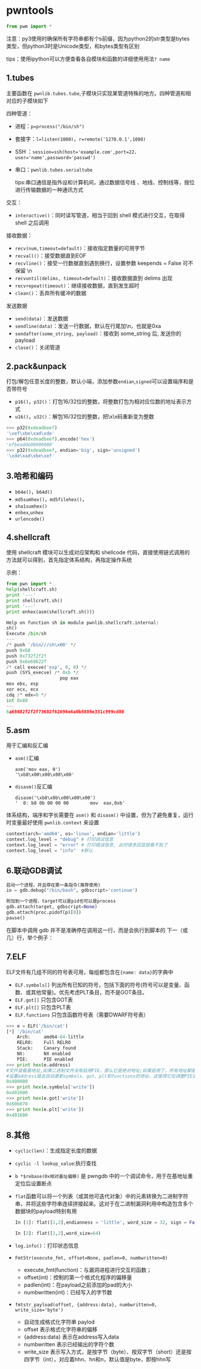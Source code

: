 # pwntools

```python
from pwm import *
```

注意：py3使用时确保所有字符串都有个`b`前缀，因为python2的str类型是bytes类型，但python3时是Unicode类型，和bytes类型有区别

tips：使用ipython可以方便查看各自模块和函数的详细使用用法`? name`



## 1.tubes

主要函数在 `pwnlib.tubes.tube`,子模块只实现某管道特殊的地方。四种管道和相对应的子模块如下

四种管道：

* 进程：`p=process("/bin/sh")`

* 套接字：`l=listen(1080)`，`r=remote('1270.0.1',1080)`

* SSH ：`session=ssh(host='example.com',port=22，user='name',password='passwd')`

* 串口：`pwnlib.tubes.serialtube`

  tips:串口通信是指外设和计算机间，通过数据信号线 、地线、控制线等，按位进行传输数据的一种通讯方式

交互：

* `interactive()`：同时读写管道，相当于回到 shell 模式进行交互，在取得 shell 之后调用

接收数据：

* `recv(num,timeout=default)`：接收指定数量的可用字节
* `recvall()`：接受数据直到EOF
* `recvline()`：接受一行数据直到遇到换行，设置参数 keepends = False 可不保留 \n
* `recvuntil(delims, timeout=default)`：接收数据直到 delims 出现
* `recvrepeat(timeout)`：继续接收数据，直到发生超时
* `clean()`：丢弃所有缓冲的数据

发送数据

* `send(data)`：发送数据
* `sendline(data)`：发送一行数据，默认在行尾加\n，也就是0xa
* `sendafter(some_string, payload)`：接收到 some_string 后, 发送你的 payload
* `close()`：关闭管道



## 2.pack&unpack

打包/解包任意长度的整数，默认小端，添加参数`endian`,`signed`可以设置端序和是否带符号 

* `p16()`，`p32()`：打包16/32位的整数，将整数打包为相对应位数的地址表示方式
* `u16()`，`u32()`：解包16/32位的整数，把\x\x码重新变为整数

```python
>>> p32(0xdeadbeef)
'\xef\xbe\xad\xde'
>>> p64(0xdeadbeef).encode('hex')
'efbeadde00000000'
>>> p32(0xdeadbeef, endian='big', sign='unsigned')
'\xde\xad\xbe\xef'
```



## 3.哈希和编码

* `b64e()`，`b64d()`
* `md5sumhex()`，`md5filehex()`，
* `sha1sumhex()`
* `enhex`,`unhex`
* `urlencode()` 



## 4.shellcraft

使用 shellcraft 模块可以生成对应架构和 shellcode 代码，直接使用链式调用的方法就可以得到，首先指定体系结构，再指定操作系统

示例：

```python
from pwn import *
help(shellcraft.sh)
print '---'
print shellcraft.sh()
print '---'
print enhex(asm(shellcraft.sh()))
```

```python
Help on function sh in module pwnlib.shellcraft.internal:
sh()
Execute /bin/sh
---
/* push '/bin///sh\x00' */
push 0x68
push 0x732f2f2f
push 0x6e69622f
/* call execve('esp', 0, 0) */
push (SYS_execve) /* 0xb */
                    pop eax
mov ebx, esp
xor ecx, ecx
cdq /* edx=0 */
int 0x80
---
6a68682f2f2f73682f62696e6a0b5889e331c999cd80
```



## 5.asm

用于汇编和反汇编

* `asm()`汇编

  ```
  asm('mov eax, 0')
  '\xb8\x00\x00\x00\x00'
  ```

* `disasm()`反汇编

  ```
  disasm('\xb8\x0b\x00\x00\x00')
  '  0: b8 0b 00 00 00        mov  eax,0xb'
  ```

体系结构，端序和字长需要在 `asm()` 和 `disasm()` 中设置，但为了避免重复，运行时变量最好使用 `pwnlib.context` 来设置

```python
context(arch='amd64', os='linux', endian='little')
context.log_level = "debug" # 打印调试信息
context.log_level = "error" # 打印错误信息, 此时很多回显就看不到了
context.log_level = "info"  #默认
```



## 6.联动GDB调试

```python
启动一个进程，并且停在第一条指令(推荐使用)
io = gdb.debug("/bin/bash", gdbscript='continue')

附加到一个进程，target可以是pid也可以是process
gdb.attach(target, gdbscript=None)
gdb.attach(proc.pidof(p)[0])
pause()
```

在脚本中调用 gdb 并不是准确停在调用这一行，而是会执行到脚本的 下一（或几）行，举个例子：



## 7.ELF

ELF文件有几组不同的符号表可用，每组都包含在`{name: data}`的字典中

- `ELF.symbols[]` 列出所有已知的符号，包括下面的符号(符号可以是变量、函数、或其他常量)。优先考虑PLT条目，而不是GOT条目。
- `ELF.got[]` 只包含GOT表
- `ELF.plt[]` 只包含PLT表
- `ELF.functions` 只包含函数符号表（需要DWARF符号表）

```python
>>> e = ELF('/bin/cat')
[*] '/bin/cat'
    Arch:     amd64-64-little
    RELRO:    Full RELRO
    Stack:    Canary found
    NX:       NX enabled
    PIE:      PIE enabled
>>> print hex(e.address) 
#文件装载基地址,如果二进制文件没有启用PIE，那么它是绝对地址;如果启用了，所有地址都是相对地址
#设置address值会自动更新symbols、got、plt和functions的地址，这使得它在调整PIE或ASLR时非常有用
0x400000
>>> print hex(e.symbols['write'])
0x401680
>>> print hex(e.got['write'])
0x60b070
>>> print hex(e.plt['write'])
0x401680
```



## 8.其他

* `cyclic(len)`：生成指定长度的数据
* `cyclic -l lookup_value`:执行查找
* `b *$rebase(0x相对基址偏移)` 是 pwngdb 中的一个调试命令，用于在基地址重定位后设置断点
* `flat`函数可以将一个列表（或其他可迭代对象）中的元素转换为二进制字符串，并将这些字符串连续拼接起来。这对于在二进制漏洞利用中构造包含多个数据块的payload特别有用

  ```python
  In [1]: flat([1,2],endianness = 'little', word_size = 32, sign = False)                                                       Out[1]: b'\x01\x00\x00\x00\x02\x00\x00\x00'
  
  In [2]: flat([1,2],word_size=64)                                                                                             Out[2]: b'\x01\x00\x00\x00\x00\x00\x00\x00\x02\x00\x00\x00\x00\x00\x00\x00'
  ```
* `log.info()`：打印状态信息
* `FmtStr(execute_fmt, offset=None, padlen=0, numbwritten=0)`

  * execute_fmt(function)：与漏洞进程进行交互的函数；
  * offset(int)：控制的第一个格式化程序的偏移量
  * padlen(int)：在payload之前添加的pad的大小
  * numbwritten(int)：已经写入的字节数
* `fmtstr_payload(offset, {address:data}, numbwritten=0, write_size='byte')`
  * 自动生成格式化字符串 paylod
  * offset 表示格式化字符串的偏移
  * {address:data} 表示在address写入data
  * numbwritten 表示已经输出的字符个数
  * write_size 表示写入方式，是按字节（byte）、按双字节（short）还是按四字节（int），对应着hhn、hn和n，默认值是byte，即按hhn写

